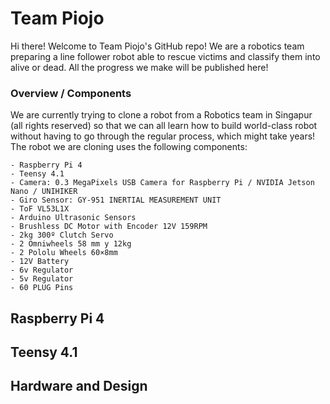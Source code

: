 # Team Piojo
Hi there! Welcome to Team Piojo's GitHub repo! We are a robotics team preparing a line follower robot able to rescue victims and classify them into alive or dead. All the progress we make will be published here!
### Overview / Components
We are currently trying to clone a robot from a Robotics team in Singapur (all rights reserved) so that we can all learn how to build world-class robot without having to go through the regular process, which might take years!
The robot we are cloning uses the following components:

    - Raspberry Pi 4
    - Teensy 4.1
    - Camera: 0.3 MegaPixels USB Camera for Raspberry Pi / NVIDIA Jetson Nano / UNIHIKER
    - Giro Sensor: GY-951 INERTIAL MEASUREMENT UNIT
    - ToF VL53L1X
    - Arduino Ultrasonic Sensors
    - Brushless DC Motor with Encoder 12V 159RPM
    - 2kg 300º Clutch Servo
    - 2 Omniwheels 58 mm y 12kg
    - 2 Pololu Wheels 60×8mm
    - 12V Battery
    - 6v Regulator
    - 5v Regulator
    - 60 PLUG Pins
  
## Raspberry Pi 4

## Teensy 4.1

## Hardware and Design
